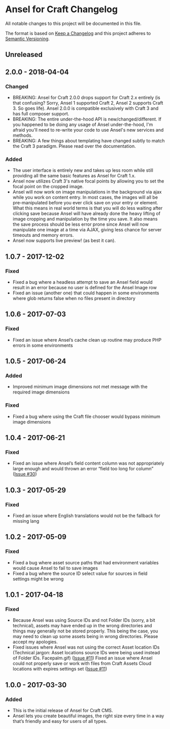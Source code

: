 # Ansel for Craft Changelog

All notable changes to this project will be documented in this file.

The format is based on [Keep a Changelog](http://keepachangelog.com/en/1.0.0/)
and this project adheres to [Semantic Versioning](http://semver.org/spec/v2.0.0.html).

## Unreleased

## 2.0.0 - 2018-04-04

### Changed

- BREAKING: Ansel for Craft 2.0.0 drops support for Craft 2.x entirely (is that confusing? Sorry, Ansel 1 supported Craft 2, Ansel 2 supports Craft 3. So goes life). Ansel 2.0.0 is compatible exclusively with Craft 3 and has full composer support.
- BREAKING: The entire under-the-hood API is new/changed/different. If you happened to be doing any usage of Ansel under-the-hood, I'm afraid you'll need to re-write your code to use Ansel's new services and methods.
- BREAKING: A few things about templating have changed subtly to match the Craft 3 paradigm. Please read over the documentation.

### Added

- The user interface is entirely new and takes up less room while still providing all the same basic features as Ansel for Craft 1.x.
- Ansel now utilizes Craft 3's native focal points by allowing you to set the focal point on the cropped image.
- Ansel will now work on image manipulations in the background via ajax while you work on content entry. In most cases, the images will all be pre-manipulated before you ever click save on your entry or element. What this means in real world terms is that you will do less waiting after clicking save because Ansel will have already done the heavy lifting of image cropping and manipulation by the time you save. It also means the save process should be less error prone since Ansel will now manipulate one image at a time via AJAX, giving less chance for server timeouts and memory errors.
- Ansel now supports live preview! (as best it can).

## 1.0.7 - 2017-12-02

### Fixed

- Fixed a bug where a headless attempt to save an Ansel field would result in an error because no user is defined for the Ansel Image row
- Fixed an issue (another one) that could happen in some environments where glob returns false when no files present in directory

## 1.0.6 - 2017-07-03

### Fixed

- Fixed an issue where Ansel’s cache clean up routine may produce PHP errors in some environments

## 1.0.5 - 2017-06-24

### Added

- Improved minimum image dimensions not met message with the required image dimensions

### Fixed

- Fixed a bug where using the Craft file chooser would bypass minimum image dimensions

## 1.0.4 - 2017-06-21

### Fixed

- Fixed an issue where Ansel’s field content column was not appropriately large enough and would thrown an error “field too long for column” ([Issue #30](https://buzzingpixel.com/support/issue/30))

## 1.0.3 - 2017-05-29

### Fixed

- Fixed an issue where English translations would not be the fallback for missing lang

## 1.0.2 - 2017-05-09

### Fixed

- Fixed a bug where asset source paths that had environment variables would cause Ansel to fail to save images
- Fixed a bug where the source ID select value for sources in field settings might be wrong

## 1.0.1 - 2017-04-18

### Fixed

- Because Ansel was using Source IDs and not Folder IDs (sorry, a bit technical), assets may have ended up in the wrong directories and things may generally not be stored properly. This being the case, you may need to clean up some assets being in wrong directories. Please accept my apologies.
- Fixed issues where Ansel was not using the correct Asset location IDs (Technical jargon: Asset locations source IDs were being used instead of Folder IDs. Facepalm.gif) ([Issue #11](https://buzzingpixel.com/support/issue/11))
Fixed an issue where Ansel could not properly save or work with files from Craft Assets Cloud locations with expires settings set ([Issue #11](https://buzzingpixel.com/support/issue/11))

## 1.0.0 - 2017-03-30

### Added

- This is the initial release of Ansel for Craft CMS.
- Ansel lets you create beautiful images, the right size every time in a way that’s friendly and easy for users of all types.
